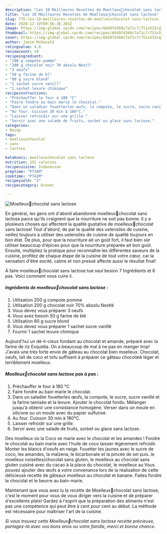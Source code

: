 ```yaml
---
description: "Les 10 Meilleures Recettes de Moelleux🍫chocolat sans lactose"
title: "Les 10 Meilleures Recettes de Moelleux🍫chocolat sans lactose"
slug: 775-les-10-meilleures-recettes-de-moelleuxchocolat-sans-lactose
date: 2020-12-10T09:36:36.283Z
image: https://img-global.cpcdn.com/recipes/66d9fd360c7a71c7/751x532cq70/moelleux🍫chocolat-sans-lactose-photo-principale-de-la-recette.jpg
thumbnail: https://img-global.cpcdn.com/recipes/66d9fd360c7a71c7/751x532cq70/moelleux🍫chocolat-sans-lactose-photo-principale-de-la-recette.jpg
cover: https://img-global.cpcdn.com/recipes/66d9fd360c7a71c7/751x532cq70/moelleux🍫chocolat-sans-lactose-photo-principale-de-la-recette.jpg
author: Janie McDonald
ratingvalue: 4.8
reviewcount: 10
recipeingredient:
- "200 g compote pomme"
- "200 g chocolat noir 70 absolu Nestl"
- "3 oeufs"
- "50 g farine de bl"
- "80 g sucre blond"
- "1 sachet sucre vanill"
- "1 sachet levure chimique"
recipeinstructions:
- "Préchauffer le four à 180 °C"
- "Faire fondre au bain marie le chocolat."
- "Dans un saladier fouetterles œufs, la compote, le sucre, sucre vanillé et la farine tamisée et la levure. Ajouter le chocolat fondu. Mélanger jusqu&#39;à obtenir une consistance homogène. Verser dans un moule en silicone ou un moule avec du papier sulfurisé."
- "Au four. Cuisson 30 min à 180°C."
- "Laisser refroidir sur une grille."
- "Servir avec une salade de fruits, sorbet ou glace sans lactose."
categories:
- Resep
tags:
- moelleuxchocolat
- sans
- lactose

katakunci: moelleuxchocolat sans lactose 
nutrition: 251 calories
recipecuisine: Indonesian
preptime: "PT36M"
cooktime: "PT42M"
recipeyield: "3"
recipecategory: Dinner

---
```



![Moelleux🍫chocolat sans lactose](https://img-global.cpcdn.com/recipes/66d9fd360c7a71c7/751x532cq70/moelleux🍫chocolat-sans-lactose-photo-principale-de-la-recette.jpg)

En général, les gens ont d'abord abandonné moelleux🍫chocolat sans lactose parce qu'ils craignent que la nourriture ne soit pas bonne. Il y a plusieurs choses qui affectent la qualité gustative de moelleux🍫chocolat sans lactose! Tout d'abord, de par la qualité des ustensiles de cuisine, veillez toujours à utiliser des ustensiles de cuisine de qualité toujours en bon état. De plus, pour que la nourriture ait un goût fort, il faut bien sûr utiliser beaucoup d'épices pour que la nourriture préparée ait bon goût. Ensuite, multipliez la pratique pour reconnaître les différentes saveurs de la cuisine, profitez de chaque étape de la cuisine de tout votre cœur, car la sensation d'être excité, calme et non pressé affecte aussi le résultat final!

<!--inarticleads1-->

À faire moelleux🍫chocolat sans lactose tue seul besion 7 Ingrédients et 6 pas. Voici comment vous cuire il.

##### Ingrédients de moelleux🍫chocolat sans lactose :

1. Utilisation 200 g compote pomme
1. Utilisation 200 g chocolat noir 70% absolu Nestlé
1. Vous devez vous préparer 3 oeufs
1. Vous avez besoin 50 g farine de blé
1. Utilisation 80 g sucre blond
1. Vous devez vous préparer 1 sachet sucre vanillé
1. Fournir 1 sachet levure chimique


Aujourd&#39;hui un dé-li-cieux fondant au chocolat et amande, préparé avec la farine de riz Exquidia. On a beaucoup de mal à ne pas en manger trop! J&#39;avais une très forte envie de gâteau au chocolat bien moelleux. Chocolat, oeufs, lait de coco et tofu suffisent à préparer ce gâteau chocolaté léger et terriblement moelleux. 

<!--inarticleads2-->

##### Moelleux🍫chocolat sans lactose pas à pas :

1. Préchauffer le four à 180 °C
1. Faire fondre au bain marie le chocolat.
1. Dans un saladier fouetterles œufs, la compote, le sucre, sucre vanillé et la farine tamisée et la levure. Ajouter le chocolat fondu. Mélanger jusqu&#39;à obtenir une consistance homogène. Verser dans un moule en silicone ou un moule avec du papier sulfurisé.
1. Au four. Cuisson 30 min à 180°C.
1. Laisser refroidir sur une grille.
1. Servir avec une salade de fruits, sorbet ou glace sans lactose.


Des moelleux où la Coco se marie avec le chocolat et les amandes ! Fondre le chocolat au bain marie avec l&#39;huile de coco laisser légèrement refroidir. Monter les blancs d&#39;oeufs en neige. Fouetter les jaunes avec le sucre de coco, les amandes, la maïzena, le bicarbonate et la pincée de sel puis..le moelleux noisettes/chocolat sans gluten, le moelleux au chocolat sans gluten cuisiné avec du cacao à la place du chocolat, le moelleux au Vous pouvez ajouter des œufs à votre convenance lors de la réalisation de cette délicieuse recette de gâteaux moelleux au chocolat et banane. Faites fondre le chocolat et le beurre au bain-marie. 

<!--inarticleads1-->

<p>
Maintenant que vous avez lu la recette de Moelleux🍫chocolat sans lactose, c'est le moment pour vous de vous diriger vers la cuisine et de préparer d'excellents plats! Gardez à l'esprit que la préparation des aliments n'est pas une compétence qui peut être à cent pour cent au début. La méthode est nécessaire pour maîtriser l'art de la cuisine.
</p>

<p>
<i>Si vous trouvez cette Moelleux🍫chocolat sans lactose recette précieuse, partagez-la avec vos bons amis ou votre famille, merci et bonne chance.</i>
</p>
